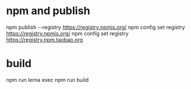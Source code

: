 # npm and publish
npm publish --registry https://registry.npmjs.org/
npm config set registry https://registry.npmjs.org/
npm config set registry https://registry.npm.taobao.org

# build 
npm run lerna exec npm run build